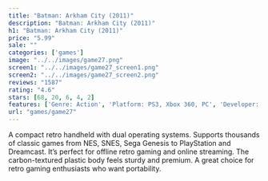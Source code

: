 ```yaml
---
title: "Batman: Arkham City (2011)"
description: "Batman: Arkham City (2011)"
h1: "Batman: Arkham City (2011)"
price: "5.99"
sale: ""
categories: ['games']
image: "../../images/game27.png"
screen1: "../../images/game27_screen1.png"
screen2: "../../images/game27_screen2.png"
reviews: "1587"
rating: "4.6"
stars: [68, 20, 6, 4, 2]
features: ['Genre: Action', 'Platform: PS3, Xbox 360, PC', 'Developer: Rocksteady', 'Mode: Single-player']
url: "games/game27"
---
```

A compact retro handheld with dual operating systems. Supports thousands of classic games from NES, SNES, Sega Genesis to PlayStation and Dreamcast.
It’s perfect for offline retro gaming and online streaming. The carbon-textured plastic body feels sturdy and premium. A great choice for retro gaming enthusiasts who want portability.
